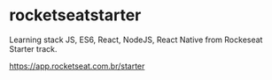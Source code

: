 # rocketseatstarter

Learning stack JS, ES6, React, NodeJS, React Native from Rockeseat Starter track.

https://app.rocketseat.com.br/starter
